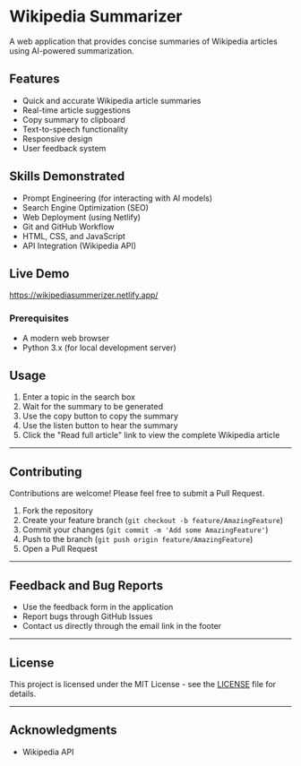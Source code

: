 # Wikipedia Summarizer

A web application that provides concise summaries of Wikipedia articles using AI-powered summarization.


## Features

- Quick and accurate Wikipedia article summaries
- Real-time article suggestions
- Copy summary to clipboard
- Text-to-speech functionality
- Responsive design
- User feedback system

## Skills Demonstrated

- Prompt Engineering (for interacting with AI models)
- Search Engine Optimization (SEO)
- Web Deployment (using Netlify)
- Git and GitHub Workflow
- HTML, CSS, and JavaScript
- API Integration (Wikipedia API)

  
## Live Demo

https://wikipediasummerizer.netlify.app/


### Prerequisites

- A modern web browser
- Python 3.x (for local development server)


## Usage

1. Enter a topic in the search box
2. Wait for the summary to be generated
3. Use the copy button to copy the summary
4. Use the listen button to hear the summary
5. Click the "Read full article" link to view the complete Wikipedia article

---

## Contributing

Contributions are welcome! Please feel free to submit a Pull Request.

1. Fork the repository
2. Create your feature branch (`git checkout -b feature/AmazingFeature`)
3. Commit your changes (`git commit -m 'Add some AmazingFeature'`)
4. Push to the branch (`git push origin feature/AmazingFeature`)
5. Open a Pull Request
   
---

## Feedback and Bug Reports

- Use the feedback form in the application
- Report bugs through GitHub Issues
- Contact us directly through the email link in the footer

---
## License

This project is licensed under the MIT License - see the [LICENSE](LICENSE) file for details.

---
## Acknowledgments

- Wikipedia API 
